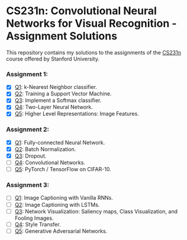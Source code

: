 # CS231n: Convolutional Neural Networks for Visual Recognition - Assignment Solutions


This repository contains my solutions to the assignments of the [CS231n](http://cs231n.stanford.edu/) course offered by Stanford University.

### Assignment 1:
- [x] [Q1](https://github.com/Rhadow/cs231n_assignments/blob/master/assignment1/knn.ipynb): k-Nearest Neighbor classifier.
- [x] [Q2](https://github.com/Rhadow/cs231n_assignments/blob/master/assignment1/svm.ipynb): Training a Support Vector Machine.
- [x] [Q3](https://github.com/Rhadow/cs231n_assignments/blob/master/assignment1/softmax.ipynb): Implement a Softmax classifier.
- [x] [Q4](https://github.com/Rhadow/cs231n_assignments/blob/master/assignment1/two_layer_net.ipynb): Two-Layer Neural Network.
- [x] [Q5](https://github.com/Rhadow/cs231n_assignments/blob/master/assignment1/features.ipynb): Higher Level Representations: Image Features.

### Assignment 2:
- [x] [Q1](https://github.com/Rhadow/cs231n_assignments/blob/master/assignment2/FullyConnectedNets.ipynb): Fully-connected Neural Network.
- [x] [Q2](https://github.com/Rhadow/cs231n_assignments/blob/master/assignment2/BatchNormalization.ipynb): Batch Normalization.
- [x] [Q3](https://github.com/Rhadow/cs231n_assignments/blob/master/assignment2/Dropout.ipynb): Dropout.
- [ ] [Q4](https://github.com/Rhadow/cs231n_assignments/blob/master/assignment2/ConvolutionalNetworks.ipynb): Convolutional Networks.
- [ ] [Q5](https://github.com/Rhadow/cs231n_assignments/blob/master/assignment2/TensorFlow.ipynb): PyTorch / TensorFlow on CIFAR-10.

### Assignment 3:
- [ ] [Q1](https://github.com/Rhadow/cs231n_assignments/blob/master/assignment3/RNN_Captioning.ipynb): Image Captioning with Vanilla RNNs.
- [ ] [Q2](https://github.com/Rhadow/cs231n_assignments/blob/master/assignment3/LSTM_Captioning.ipynb): Image Captioning with LSTMs.
- [ ] [Q3](https://github.com/Rhadow/cs231n_assignments/blob/master/assignment3/NetworkVisualization-TensorFlow.ipynb): Network Visualization: Saliency maps, Class Visualization, and Fooling Images.
- [ ] [Q4](https://github.com/Rhadow/cs231n_assignments/blob/master/assignment3/StyleTransfer-TensorFlow.ipynb): Style Transfer.
- [ ] [Q5](https://github.com/Rhadow/cs231n_assignments/blob/master/assignment3/GANs-TensorFlow.ipynb): Generative Adversarial Networks.
